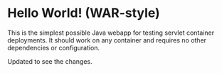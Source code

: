 Hello World! (WAR-style)
===============

This is the simplest possible Java webapp for testing servlet container deployments.  It should work on any container and requires no other dependencies or configuration.

Updated to see the changes.